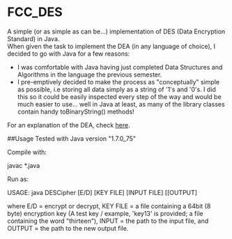# FCC_DES
A simple (or as simple as can be...) implementation of DES (Data Encryption Standard) in Java.  
When given the task to implement the DEA (in any language of choice), I decided to go with Java for a few reasons:

* I was comfortable with Java having just completed Data Structures and Algorithms in the language the previous semester.
* I pre-emptively decided to make the process as "conceptually" simple as possible, i.e storing all data simply as a string of '1's and '0's. I did this so it could be easily inspected every step of the way and would be much easier to use... well in Java at least, as many of the library classes contain handy toBinaryString() methods!

For an explanation of the DEA, check [here](http://page.math.tu-berlin.de/~kant/teaching/hess/krypto-ws2006/des.htm).

##Usage
Tested with Java version "1.7.0_75"

Compile with:

javac *.java

Run as:

USAGE: java DESCipher [E/D] [KEY FILE] [INPUT FILE] [[OUTPUT]

where E/D = encrypt or decrypt, KEY FILE = a file containing a 64bit (8 byte) encryption key (A test key / example, 'key13' is provided; a file containing the word "thirteen"), INPUT = the path to the input file, and OUTPUT = the path to the new output file.

